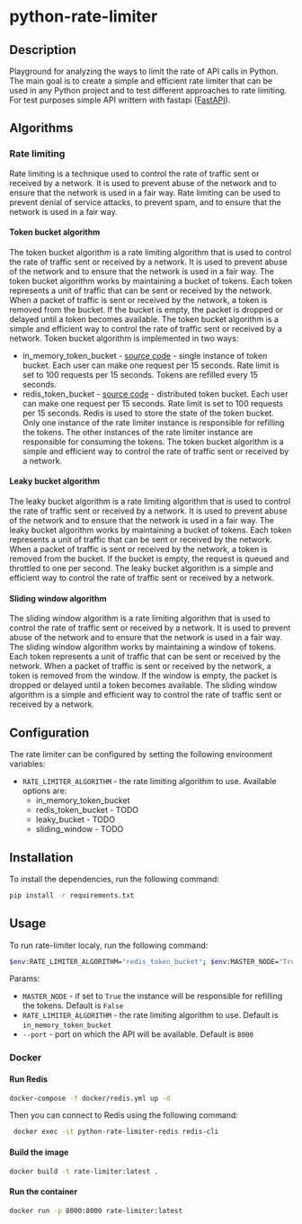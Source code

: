 # python-rate-limiter

## Description

Playground for analyzing the ways to limit the rate of API calls in Python. The main goal is to create a simple and efficient rate limiter that can be used in any Python project and to test different approaches to rate limiting.
For test purposes simple API writtern with fastapi ([FastAPI](https://fastapi.tiangolo.com/)).

## Algorithms

### Rate limiting
Rate limiting is a technique used to control the rate of traffic sent or received by a network. It is used to prevent abuse of the network and to ensure that the network is used in a fair way. Rate limiting can be used to prevent denial of service attacks, to prevent spam, and to ensure that the network is used in a fair way.

#### Token bucket algorithm
The token bucket algorithm is a rate limiting algorithm that is used to control the rate of traffic sent or received by a network. It is used to prevent abuse of the network and to ensure that the network is used in a fair way. The token bucket algorithm works by maintaining a bucket of tokens. Each token represents a unit of traffic that can be sent or received by the network. When a packet of traffic is sent or received by the network, a token is removed from the bucket. If the bucket is empty, the packet is dropped or delayed until a token becomes available. The token bucket algorithm is a simple and efficient way to control the rate of traffic sent or received by a network. Token bucket algorithm is implemented in two ways:
- in_memory_token_bucket - [source code](/src/in_memory_token_bucket.py) - single instance of token bucket. Each user can make one request per 15 seconds. Rate limit is set to 100 requests per 15 seconds. Tokens are refilled every 15 seconds.
- redis_token_bucket - [source code](/src/redis_token_bucket.py) - distributed token bucket. Each user can make one request per 15 seconds. Rate limit is set to 100 requests per 15 seconds. Redis is used to store the state of the token bucket. Only one instance of the rate limiter instance is responsible for refilling the tokens. The other instances of the rate limiter instance are responsible for consuming the tokens. The token bucket algorithm is a simple and efficient way to control the rate of traffic sent or received by a network.

#### Leaky bucket algorithm
The leaky bucket algorithm is a rate limiting algorithm that is used to control the rate of traffic sent or received by a network. It is used to prevent abuse of the network and to ensure that the network is used in a fair way. The leaky bucket algorithm works by maintaining a bucket of tokens. Each token represents a unit of traffic that can be sent or received by the network. When a packet of traffic is sent or received by the network, a token is removed from the bucket. If the bucket is empty, the request is queued and throttled to one per second. The leaky bucket algorithm is a simple and efficient way to control the rate of traffic sent or received by a network.

#### Sliding window algorithm
The sliding window algorithm is a rate limiting algorithm that is used to control the rate of traffic sent or received by a network. It is used to prevent abuse of the network and to ensure that the network is used in a fair way. The sliding window algorithm works by maintaining a window of tokens. Each token represents a unit of traffic that can be sent or received by the network. When a packet of traffic is sent or received by the network, a token is removed from the window. If the window is empty, the packet is dropped or delayed until a token becomes available. The sliding window algorithm is a simple and efficient way to control the rate of traffic sent or received by a network.

## Configuration

The rate limiter can be configured by setting the following environment variables:
- `RATE_LIMITER_ALGORITHM` - the rate limiting algorithm to use. Available options are:
    - in_memory_token_bucket
    - redis_token_bucket - TODO
    - leaky_bucket - TODO
    - sliding_window - TODO

## Installation

To install the dependencies, run the following command:

```bash
pip install -r requirements.txt
```

## Usage

To run rate-limiter localy, run the following command:

```bash
$env:RATE_LIMITER_ALGORITHM="redis_token_bucket"; $env:MASTER_NODE="True"; fastapi run main.py --port 8000
```

Params:
- `MASTER_NODE` - if set to `True` the instance will be responsible for refilling the tokens. Default is `False`
- `RATE_LIMITER_ALGORITHM` - the rate limiting algorithm to use. Default is `in_memory_token_bucket`
- `--port` - port on which the API will be available. Default is `8000`

### Docker

#### Run Redis

```bash
docker-compose -f docker/redis.yml up -d 
```

Then you can connect to Redis using the following command:
```bash
 docker exec -it python-rate-limiter-redis redis-cli
```

#### Build the image

```bash
docker build -t rate-limiter:latest .
```

#### Run the container

```bash
docker run -p 8000:8000 rate-limiter:latest
```